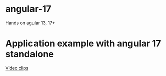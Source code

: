 # angular-17
Hands on agular 13, 17+
# Application example with angular 17 standalone
[Video clips](https://clips-lyart-five.vercel.app/)
